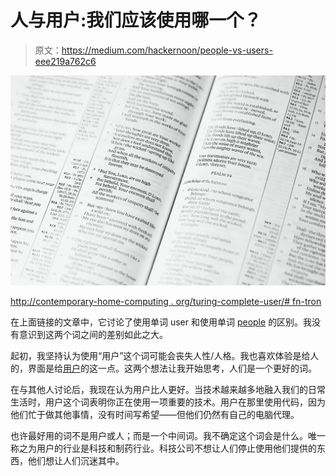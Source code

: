 # 人与用户:我们应该使用哪一个？

> 原文：<https://medium.com/hackernoon/people-vs-users-eee219a762c6>

![](img/9c99296b7dbdb2a77a0fde4fcaba803d.png)

[http://contemporary-home-computing . org/turing-complete-user/# fn-tron](http://contemporary-home-computing.org/turing-complete-user/#fn-tron)

在上面链接的文章中，它讨论了使用单词 user 和使用单词 [people](https://hackernoon.com/tagged/people) 的区别。我没有意识到这两个词之间的差别如此之大。

起初，我坚持认为使用“用户”这个词可能会丧失人性/人格。我也喜欢体验是给人的，界面是给[用户](https://hackernoon.com/tagged/users)的这一点。这两个想法让我开始思考，人们是一个更好的词。

在与其他人讨论后，我现在认为用户比人更好。当技术越来越多地融入我们的日常生活时，用户这个词表明你正在使用一项重要的技术。用户在那里使用代码，因为他们忙于做其他事情，没有时间写希望——但他们仍然有自己的电脑代理。

也许最好用的词不是用户或人；而是一个中间词。我不确定这个词会是什么。唯一称之为用户的行业是科技和制药行业。科技公司不想让人们停止使用他们提供的东西，他们想让人们沉迷其中。